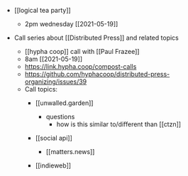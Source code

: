 - [[logical tea party]]
	- 2pm wednesday [[2021-05-19]]

- Call series about [[Distributed Press]] and related topics 
	- [[hypha coop]] call with [[Paul Frazee]]
	- 8am [[2021-05-19]]
	- https://link.hypha.coop/compost-calls
	- https://github.com/hyphacoop/distributed-press-organizing/issues/39
	- Call topics:
		- [[unwalled.garden]]
			- questions
				- how is this similar to/different than [[ctzn]]

		- [[social api]]
			- [[matters.news]]
		- [[indieweb]]